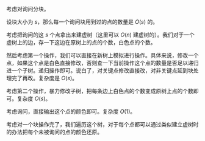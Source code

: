 考虑对询问分块。

设块大小为 $s$，那么每一个询问块用到过的点的数量是 $O(s)$ 的。

考虑把询问的这 $s$ 个点拿出来建虚树（这里可以 $O(n)$ 建虚树的）。我们对于一个虚树上的边，存一下这边在原树上的点的个数，白色点的个数。

然后考虑第一个操作，我们可以直接在新树上模拟进行操作。具体来说，修改一个点，如果这个点是白色直接修改，否则查一下当前操作这个点的数量是否足以递归进一个子树。递归操作即可。说白了，对关键点修改直接改，对非关键点延到块处理完了再改。复杂度是 $O(s)$。

考虑第二个操作，暴力修改子树，把每条边上白色点的个数变成原树上点的个数即可。复杂度 $O(s)$。

考虑询问，直接输出这个点的颜色即可。复杂度 $O(1)$。

考虑对一个块操作完了，我们遍历这个树，对于每个点都可以通过类似建立虚树时的办法把每个未被询问的点的颜色还原。
